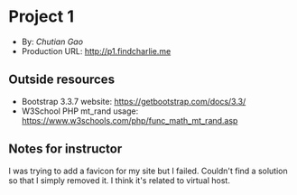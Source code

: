 # Project 1
+ By: *Chutian Gao*
+ Production URL: <http://p1.findcharlie.me>

## Outside resources
+ Bootstrap 3.3.7 website: <https://getbootstrap.com/docs/3.3/>
+ W3School PHP mt_rand usage: <https://www.w3schools.com/php/func_math_mt_rand.asp>


## Notes for instructor
I was trying to add a favicon for my site but I failed. Couldn't find a solution so that I simply removed it. I think it's related to virtual host.
